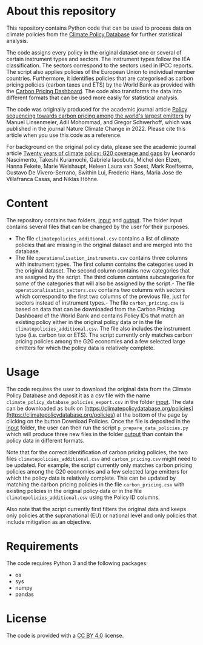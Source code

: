 # About this repository

This repository contains Python code that can be used to process data on climate policies from the [Climate Policy Database](https://climatepolicydatabase.org/) for further statistical analysis.

The code assigns every policy in the original dataset one or several of certain instrument types and sectors. The instrument types follow the IEA classification. The sectors correspond to the sectors used in IPCC reports. The script also applies policies of the European Union to individual member countries. Furthermore, it identifies policies that are categorised as carbon pricing policies (carbon taxes and ETS) by the World Bank as provided with the [Carbon Pricing Dashboard](https://carbonpricingdashboard.worldbank.org/). The code also transforms the data into different formats that can be used more easily for statistical analysis.

The code was originally produced for the academic journal article [Policy sequencing towards carbon pricing among the world's largest emitters](https://www.nature.com/articles/s41558-022-01538-8) by Manuel Linsenmeier, Adil Mohommad, and Gregor Schwerhoff, which was published in the journal Nature Climate Change in 2022. Please cite this article when you use this code as a reference.

For background on the original policy data, please see the academic journal article [Twenty years of climate policy: G20 coverage and gaps](https://doi.org/10.1080/14693062.2021.1993776) by Leonardo Nascimento, Takeshi Kuramochi, Gabriela Iacobuta, Michel den Elzen, Hanna Fekete, Marie Weishaupt, Heleen Laura van Soest, Mark Roelfsema, Gustavo De Vivero-Serrano, Swithin Lui, Frederic Hans, Maria Jose de Villafranca Casas, and Niklas Höhne.

# Content

The repository contains two folders, [input](input) and [output](output). The folder input contains several files that can be changed by the user for their purposes.
- The file `climatepolicies_additional.csv` contains a list of climate policies that are missing in the original dataset and are merged into the database.
- The file `operationalisation_instruments.csv` contains three columns with instrument types. The first column contains the categories used in the original dataset. The second column contains new categories that are assigned by the script. The third column contains subcategories for some of the categories that will also be assigned by the script.-
The file `operationalisation_sectors.csv` contains two columns with sectors which correspond to the first two columns of the previous file, just for sectors instead of instrument types.-
The file `carbon_pricing.csv` is based on data that can be downloaded from the Carbon Pricing Dashboard of the World Bank and contains Policy IDs that match an existing policy either in the original policy data or in the file `climatepolicies_additional.csv`. The file also includes the instrument type (i.e. carbon tax or ETS). The script currently only matches carbon pricing policies among the G20 economies and a few selected large emitters for which the policy data is relatively complete.

# Usage

The code requires the user to download the original data from the Climate Policy Database and deposit it as a csv file with the name `climate_policy_database_policies_export.csv` in the folder [input](input). The data can be downloaded as bulk on [https://climatepolicydatabase.org/policies](https://climatepolicydatabase.org/policies) at the bottom of the page by clicking on the button Download Policies. Once the file is deposited in the [input](/input) folder, the user can then run the script `p_prepare_data_policies.py` which will produce three new files in the folder [output](output) than contain the policy data in different formats.

Note that for the correct identification of carbon pricing policies, the two files `climatepolicies_additional.csv` and `carbon_pricing.csv` might need to be updated. For example, the script currently only matches carbon pricing policies among the G20 economies and a few selected large emitters for which the policy data is relatively complete. This can be updated by matching the carbon pricing policies in the file `carbon_pricing.csv` with existing policies in the original policy data or in the file `climatepolicies_additional.csv` using the Policy ID columns.

Also note that the script currently first filters the original data and keeps only policies at the supranational (EU) or national level and only policies that include mitigation as an objective.

# Requirements

The code requires Python 3 and the following packages:
- os
- sys
- numpy
- pandas

# License

The code is provided with a [CC BY 4.0](https://creativecommons.org/licenses/by/4.0/) license.

